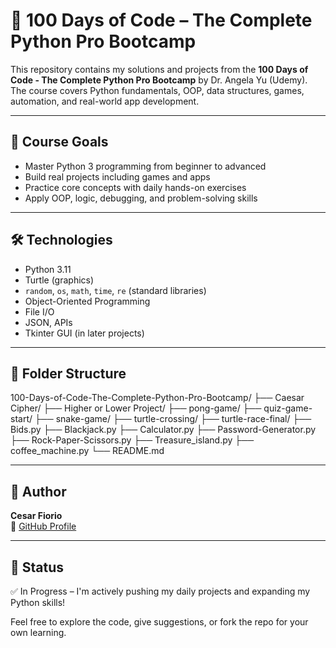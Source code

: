 # 🐍 100 Days of Code – The Complete Python Pro Bootcamp

This repository contains my solutions and projects from the **100 Days of Code - The Complete Python Pro Bootcamp** by Dr. Angela Yu (Udemy). The course covers Python fundamentals, OOP, data structures, games, automation, and real-world app development.

---

## 📘 Course Goals

- Master Python 3 programming from beginner to advanced
- Build real projects including games and apps
- Practice core concepts with daily hands-on exercises
- Apply OOP, logic, debugging, and problem-solving skills

---

## 🛠 Technologies

- Python 3.11
- Turtle (graphics)
- `random`, `os`, `math`, `time`, `re` (standard libraries)
- Object-Oriented Programming
- File I/O
- JSON, APIs
- Tkinter GUI (in later projects)

---

## 📁 Folder Structure

100-Days-of-Code-The-Complete-Python-Pro-Bootcamp/
├── Caesar Cipher/
├── Higher or Lower Project/
├── pong-game/
├── quiz-game-start/
├── snake-game/
├── turtle-crossing/
├── turtle-race-final/
├── Bids.py
├── Blackjack.py
├── Calculator.py
├── Password-Generator.py
├── Rock-Paper-Scissors.py
├── Treasure_island.py
├── coffee_machine.py
└── README.md

---

## 📌 Author

**Cesar Fiorio**  
📍 [GitHub Profile](https://github.com/cesarfiorio)

---

## 🏁 Status

✅ In Progress – I'm actively pushing my daily projects and expanding my Python skills!

Feel free to explore the code, give suggestions, or fork the repo for your own learning.


